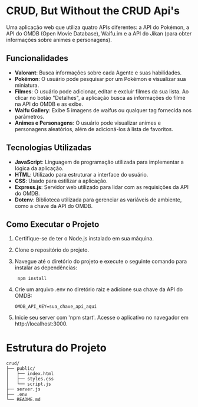# CRUD, But Without the CRUD Api's

Uma aplicação web que utiliza quatro APIs diferentes: a API do Pokémon, a API do OMDB (Open Movie Database), Waifu.im e a API do Jikan (para obter informações sobre animes e personagens).

## Funcionalidades

- **Valorant**: Busca informações sobre cada Agente e suas habilidades.
- **Pokémon**: O usuário pode pesquisar por um Pokémon e visualizar sua miniatura.
- **Filmes**: O usuário pode adicionar, editar e excluir filmes da sua lista. Ao clicar no botão "Detalhes", a aplicação busca as informações do filme na API do OMDB e as exibe.
- **Waifu Gallery**: Exibe 5 imagens de waifus ou qualquer tag fornecida nos parâmetros.
- **Animes e Personagens**: O usuário pode visualizar animes e personagens aleatórios, além de adicioná-los à lista de favoritos.

## Tecnologias Utilizadas

- **JavaScript**: Linguagem de programação utilizada para implementar a lógica da aplicação.
- **HTML**: Utilizado para estruturar a interface do usuário.
- **CSS**: Usado para estilizar a aplicação.
- **Express.js**: Servidor web utilizado para lidar com as requisições da API do OMDB.
- **Dotenv**: Biblioteca utilizada para gerenciar as variáveis de ambiente, como a chave da API do OMDB.

## Como Executar o Projeto

1. Certifique-se de ter o Node.js instalado em sua máquina.
2. Clone o repositório do projeto.
3. Navegue até o diretório do projeto e execute o seguinte comando para instalar as dependências:
    
        npm install
     
     
 4. Crie um arquivo .env no diretório raiz e adicione sua chave da API do OMDB:

        OMDB_API_KEY=sua_chave_api_aqui

5. Inicie seu server com 'npm start'.
Acesse o aplicativo no navegador em http://localhost:3000.


# Estrutura do Projeto


    crud/
    ├── public/
    │   ├── index.html
    │   ├── styles.css
    │   └── script.js
    ├── server.js
    ├── .env
    └── README.md

     